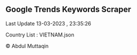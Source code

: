

## Google Trends Keywords Scraper 
 
Last Update 13-03-2023 , 23:35:26

Country List :
VIETNAM.json



© Abdul Muttaqin 
